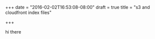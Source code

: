 +++
date = "2016-02-02T16:53:08-08:00"
draft = true
title = "s3 and cloudfront index files"

+++

hi there

